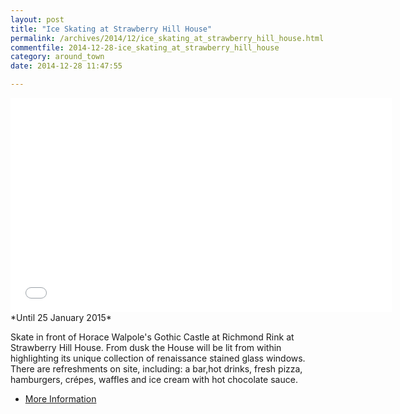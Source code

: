 ```yaml
---
layout: post
title: "Ice Skating at Strawberry Hill House"
permalink: /archives/2014/12/ice_skating_at_strawberry_hill_house.html
commentfile: 2014-12-28-ice_skating_at_strawberry_hill_house
category: around_town
date: 2014-12-28 11:47:55

---
```


<iframe width="610" height="343" src="//www.youtube-nocookie.com/embed/SN0m6jvR50Q?rel=0&amp;showinfo=0" frameborder="0" allowfullscreen>
</iframe>
*Until 25 January 2015*

Skate in front of Horace Walpole's Gothic Castle at Richmond Rink at Strawberry Hill House. From dusk the House will be lit from within highlighting its unique collection of renaissance stained glass windows. There are refreshments on site, including: a bar,hot drinks, fresh pizza, hamburgers, crépes, waffles and ice cream with hot chocolate
sauce.

-   [More Information](http://www.richmondrink.com)
